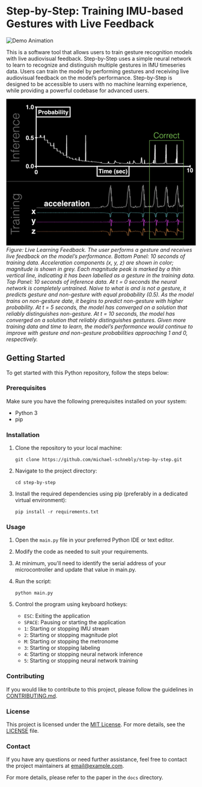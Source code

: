 # Step-by-Step: Training IMU-based Gestures with Live Feedback
![Demo Animation](docs/figures/realtime_training.gif)

This is a software tool that allows users to train gesture recognition models with live audiovisual feedback. Step-by-Step uses a simple neural network to learn to recognize and distinguish multiple gestures in IMU timeseries data. Users can train the model by performing gestures and receiving live audiovisual feedback on the model’s performance. Step-by-Step is designed to be accessible to users with no machine learning experience, while providing a powerful codebase for advanced users.

![Real-time Training](docs/figures/realtime_training.jpg)
*Figure: Live Learning Feedback. The user performs a gesture and receives live feedback on the model’s performance. Bottom Panel: 10 seconds of training data. Acceleration components (x, y, z) are shown in color; magnitude is shown in grey. Each magnitude peak is marked by a thin vertical line, indicating it has been labelled as a gesture in the training data. Top Panel: 10 seconds of inference data. At t = 0 seconds the neural network is completely untrained. Naive to what is and is not a gesture, it predicts gesture and non-gesture with equal probability (0.5). As the model trains on non-gesture date, it begins to predict non-gesture with higher probability. At t = 5 seconds, the model has converged on a solution that reliably distinguishes non-gesture. At t = 10 seconds, the model has converged on a solution that reliably distinguishes gestures. Given more training data and time to learn, the model’s performance would continue to improve with gesture and non-gesture probabilities approaching 1 and 0, respectively.*


## Getting Started

To get started with this Python repository, follow the steps below:

### Prerequisites

Make sure you have the following prerequisites installed on your system:

- Python 3
- pip

### Installation

1. Clone the repository to your local machine:

    ```shell
    git clone https://github.com/michael-schnebly/step-by-step.git
    ```

2. Navigate to the project directory:

    ```shell
    cd step-by-step
    ```


3. Install the required dependencies using pip (preferably in a dedicated virtual environment):

    ```shell
    pip install -r requirements.txt
    ```

### Usage

1. Open the `main.py` file in your preferred Python IDE or text editor.

2. Modify the code as needed to suit your requirements.

3. At minimum, you'll need to identify the serial address of your microcontroller and update that value in main.py.

4. Run the script:

    ```shell
    python main.py
    ```

5. Control the program using keyboard hotkeys:

    - `ESC`: Exiting the application
    - `SPACE`: Pausing or starting the application
    - `1`: Starting or stopping IMU stream
    - `2`: Starting or stopping magnitude plot
    - `M`: Starting or stopping the metronome
    - `3`: Starting or stopping labeling
    - `4`: Starting or stopping neural network inference
    - `5`: Starting or stopping neural network training



### Contributing

If you would like to contribute to this project, please follow the guidelines in [CONTRIBUTING.md](link-to-contributing-file).

### License

This project is licensed under the [MIT License](link-to-license-file). For more details, see the [LICENSE](link-to-license-file) file.

### Contact

If you have any questions or need further assistance, feel free to contact the project maintainers at [email@example.com](mailto:email@example.com).

<!-- 
## System Overview

The system consists of hardware and software components. The hardware measures body movement and streams the data to a computer. The software processes the data, trains a neural network, and provides live feedback to the user.

### Hardware

The hardware used for measuring body movement is the Bosch BNO-055, a 9-axis IMU that includes an accelerometer, gyroscope, and magnetometer. The IMU streams data via I2C to a microcontroller (Espressif ESP8266) which passes that data on to a laptop (Macbook Pro 2017) via USB for further processing.

### Software

The software is written in Python and structured into three main components: data processing, neural network, and user interface. The data processing component handles data collection, labelling, and storage. The neural network component handles model structure, training, and inference. The user interface component handles user interaction and feedback.

## Data Processing

The IMU data is collected as a timeseries of frames. Each frame is a 3D vector representing linear acceleration in each of the three axes: x, y, and z. The data is collected at a rate of 100 Hz and can be streamed directly from an IMU, recorded to a file, or loaded from a file.

## Neural Network

The neural network is a shallow, two-branched model. One branch represents a recent history of sensor values while the other represents a recent history of model outputs. Combining the information from these two sources, the model is trained to maximize the probability of the correct gesture and minimize the probabilities of all other gestures.

## User Interface and Control

All rendering is done using OpenGL. With keyboard inputs, the user can control various aspects of the application. The user can start and stop data collection, data labelling, model training, and model inference. For more detail on control, please see the "Hotkeys.py" file.

## Results

After just a few examples of a gesture, the model converges on a solution that reliably distinguishes gesture from non-gesture. Performance improves as more examples are provided. A representative example of the model learning to recognize a single gesture in just 10 seconds is shown in the paper and at the top of this page. -->

For more details, please refer to the paper in the `docs` directory.